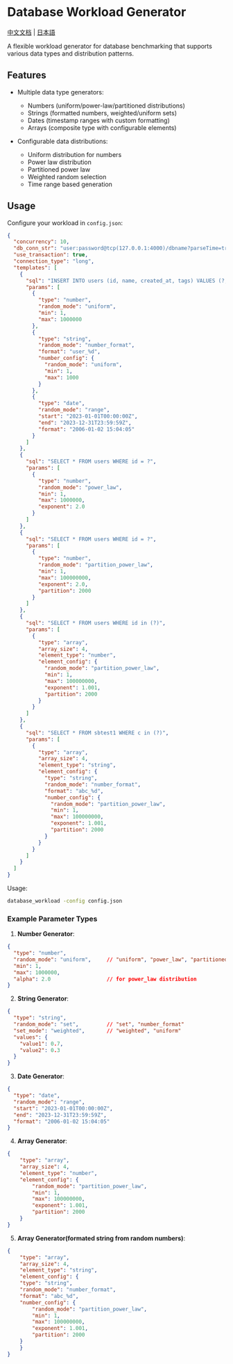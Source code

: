 # Database Workload Generator

[中文文档](README-zh.md) | [日本語](README-ja.md)

A flexible workload generator for database benchmarking that supports various data types and distribution patterns.

## Features

- Multiple data type generators:
  - Numbers (uniform/power-law/partitioned distributions)
  - Strings (formatted numbers, weighted/uniform sets)
  - Dates (timestamp ranges with custom formatting)
  - Arrays (composite type with configurable elements)

- Configurable data distributions:
  - Uniform distribution for numbers
  - Power law distribution
  - Partitioned power law
  - Weighted random selection
  - Time range based generation

## Usage

Configure your workload in `config.json`:
```json
{
  "concurrency": 10,
  "db_conn_str": "user:password@tcp(127.0.0.1:4000)/dbname?parseTime=true",
  "use_transaction": true,
  "connection_type": "long",
  "templates": [
    {
      "sql": "INSERT INTO users (id, name, created_at, tags) VALUES (?, ?, ?, ?)",
      "params": [
        {
          "type": "number",
          "random_mode": "uniform",
          "min": 1,
          "max": 1000000
        },
        {
          "type": "string",
          "random_mode": "number_format",
          "format": "user_%d",
          "number_config": {
            "random_mode": "uniform",
            "min": 1,
            "max": 1000
          }
        },
        {
          "type": "date",
          "random_mode": "range",
          "start": "2023-01-01T00:00:00Z",
          "end": "2023-12-31T23:59:59Z",
          "format": "2006-01-02 15:04:05"
        }
      ]
    },
    {
      "sql": "SELECT * FROM users WHERE id = ?",
      "params": [
        {
          "type": "number",
          "random_mode": "power_law",
          "min": 1,
          "max": 1000000,
          "exponent": 2.0
        }
      ]
    },
    {
      "sql": "SELECT * FROM users WHERE id = ?",
      "params": [
        {
          "type": "number",
          "random_mode": "partition_power_law",
          "min": 1,
          "max": 100000000,
          "exponent": 2.0,
          "partition": 2000
        }
      ]
    },
    {
      "sql": "SELECT * FROM users WHERE id in (?)",
      "params": [
        {
          "type": "array",
          "array_size": 4,
          "element_type": "number",
          "element_config": {
            "random_mode": "partition_power_law",
            "min": 1,
            "max": 100000000,
            "exponent": 1.001,
            "partition": 2000
          }
        }
      ]
    },
    {
      "sql": "SELECT * FROM sbtest1 WHERE c in (?)",
      "params": [
        {
          "type": "array",
          "array_size": 4,
          "element_type": "string",
          "element_config": {
            "type": "string",
            "random_mode": "number_format",
            "format": "abc_%d",
            "number_config": {
              "random_mode": "partition_power_law",
              "min": 1,
              "max": 100000000,
              "exponent": 1.001,
              "partition": 2000
            }
          }
        }
      ]
    }
  ]
}
```

Usage:
```bash
database_workload -config config.json
```

### Example Parameter Types

1. **Number Generator**:
```json
{
  "type": "number",
  "random_mode": "uniform",     // "uniform", "power_law", "partitioned"
  "min": 1,
  "max": 1000000,
  "alpha": 2.0                  // for power_law distribution
}
```

2. **String Generator**:
```json
{
  "type": "string",
  "random_mode": "set",         // "set", "number_format"
  "set_mode": "weighted",       // "weighted", "uniform"
  "values": {
    "value1": 0.7,
    "value2": 0.3
  }
}
```

3. **Date Generator**:
```json
{
  "type": "date",
  "random_mode": "range",
  "start": "2023-01-01T00:00:00Z",
  "end": "2023-12-31T23:59:59Z",
  "format": "2006-01-02 15:04:05"
}
```

4. **Array Generator**:
```json
{
    "type": "array",
    "array_size": 4,
    "element_type": "number",
    "element_config": {
        "random_mode": "partition_power_law",
        "min": 1,
        "max": 100000000,
        "exponent": 1.001,
        "partition": 2000
    }
}
```

5. **Array Generator(formated string from random numbers)**:
```json
{
    "type": "array",
    "array_size": 4,
    "element_type": "string",
    "element_config": {
    "type": "string",
    "random_mode": "number_format",
    "format": "abc_%d",
    "number_config": {
        "random_mode": "partition_power_law",
        "min": 1,
        "max": 100000000,
        "exponent": 1.001,
        "partition": 2000
    }
    }
}
```
